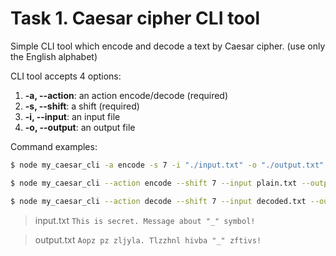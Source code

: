 <h1>Task 1. Caesar cipher CLI tool </h1>


<p>Simple CLI tool which encode and decode a text by Caesar cipher. (use only the English alphabet) </p>

CLI tool accepts 4 options:

1.  **-a, --action**: an action encode/decode (required) 
2.  **-s, --shift**: a shift (required) 
3.  **-i, --input**: an input file 
4.  **-o, --output**: an output file


Command examples: 

```bash
$ node my_caesar_cli -a encode -s 7 -i "./input.txt" -o "./output.txt"
```

```bash
$ node my_caesar_cli --action encode --shift 7 --input plain.txt --output encoded.txt
```

```bash
$ node my_caesar_cli --action decode --shift 7 --input decoded.txt --output plain.txt
```

> input.txt
> `This is secret. Message about "_" symbol!`

> output.txt
> `Aopz pz zljyla. Tlzzhnl hivba "_" zftivs!`